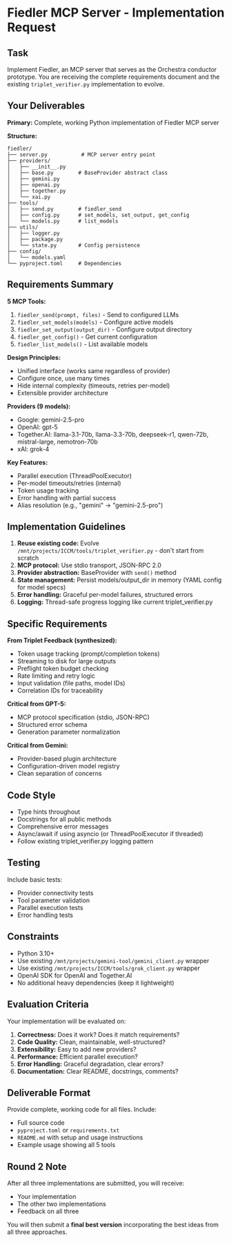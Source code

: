 # Fiedler MCP Server - Implementation Request

## Task

Implement Fiedler, an MCP server that serves as the Orchestra conductor prototype. You are receiving the complete requirements document and the existing `triplet_verifier.py` implementation to evolve.

## Your Deliverables

**Primary:** Complete, working Python implementation of Fiedler MCP server

**Structure:**
```
fiedler/
├── server.py           # MCP server entry point
├── providers/
│   ├── __init__.py
│   ├── base.py        # BaseProvider abstract class
│   ├── gemini.py
│   ├── openai.py
│   ├── together.py
│   └── xai.py
├── tools/
│   ├── send.py        # fiedler_send
│   ├── config.py      # set_models, set_output, get_config
│   └── models.py      # list_models
├── utils/
│   ├── logger.py
│   ├── package.py
│   └── state.py       # Config persistence
├── config/
│   └── models.yaml
└── pyproject.toml     # Dependencies
```

## Requirements Summary

**5 MCP Tools:**
1. `fiedler_send(prompt, files)` - Send to configured LLMs
2. `fiedler_set_models(models)` - Configure active models
3. `fiedler_set_output(output_dir)` - Configure output directory
4. `fiedler_get_config()` - Get current configuration
5. `fiedler_list_models()` - List available models

**Design Principles:**
- Unified interface (works same regardless of provider)
- Configure once, use many times
- Hide internal complexity (timeouts, retries per-model)
- Extensible provider architecture

**Providers (9 models):**
- Google: gemini-2.5-pro
- OpenAI: gpt-5
- Together.AI: llama-3.1-70b, llama-3.3-70b, deepseek-r1, qwen-72b, mistral-large, nemotron-70b
- xAI: grok-4

**Key Features:**
- Parallel execution (ThreadPoolExecutor)
- Per-model timeouts/retries (internal)
- Token usage tracking
- Error handling with partial success
- Alias resolution (e.g., "gemini" → "gemini-2.5-pro")

## Implementation Guidelines

1. **Reuse existing code:** Evolve `/mnt/projects/ICCM/tools/triplet_verifier.py` - don't start from scratch
2. **MCP protocol:** Use stdio transport, JSON-RPC 2.0
3. **Provider abstraction:** BaseProvider with `send()` method
4. **State management:** Persist models/output_dir in memory (YAML config for model specs)
5. **Error handling:** Graceful per-model failures, structured errors
6. **Logging:** Thread-safe progress logging like current triplet_verifier.py

## Specific Requirements

**From Triplet Feedback (synthesized):**
- Token usage tracking (prompt/completion tokens)
- Streaming to disk for large outputs
- Preflight token budget checking
- Rate limiting and retry logic
- Input validation (file paths, model IDs)
- Correlation IDs for traceability

**Critical from GPT-5:**
- MCP protocol specification (stdio, JSON-RPC)
- Structured error schema
- Generation parameter normalization

**Critical from Gemini:**
- Provider-based plugin architecture
- Configuration-driven model registry
- Clean separation of concerns

## Code Style

- Type hints throughout
- Docstrings for all public methods
- Comprehensive error messages
- Async/await if using asyncio (or ThreadPoolExecutor if threaded)
- Follow existing triplet_verifier.py logging pattern

## Testing

Include basic tests:
- Provider connectivity tests
- Tool parameter validation
- Parallel execution tests
- Error handling tests

## Constraints

- Python 3.10+
- Use existing `/mnt/projects/gemini-tool/gemini_client.py` wrapper
- Use existing `/mnt/projects/ICCM/tools/grok_client.py` wrapper
- OpenAI SDK for OpenAI and Together.AI
- No additional heavy dependencies (keep it lightweight)

## Evaluation Criteria

Your implementation will be evaluated on:
1. **Correctness:** Does it work? Does it match requirements?
2. **Code Quality:** Clean, maintainable, well-structured?
3. **Extensibility:** Easy to add new providers?
4. **Performance:** Efficient parallel execution?
5. **Error Handling:** Graceful degradation, clear errors?
6. **Documentation:** Clear README, docstrings, comments?

## Deliverable Format

Provide complete, working code for all files. Include:
- Full source code
- `pyproject.toml` or `requirements.txt`
- `README.md` with setup and usage instructions
- Example usage showing all 5 tools

## Round 2 Note

After all three implementations are submitted, you will receive:
- Your implementation
- The other two implementations
- Feedback on all three

You will then submit a **final best version** incorporating the best ideas from all three approaches.
